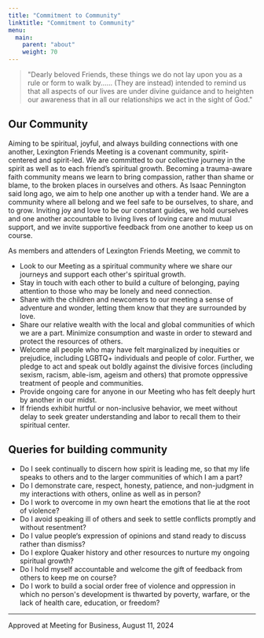 ```yaml
---
title: "Commitment to Community"
linktitle: "Commitment to Community"
menu:
  main:
    parent: "about"
    weight: 70
---
```


> "Dearly beloved Friends, these things we do not lay upon you as a rule or form to walk by......  (They are instead) intended to remind us that all aspects of our lives are under divine guidance and to heighten our awareness that in all our relationships we act in the sight of God."

## Our Community 

Aiming to be spiritual, joyful, and always building connections with one another, Lexington Friends Meeting is a covenant community, spirit-centered and spirit-led. We are committed to our collective journey in the spirit as well as to each friend’s spiritual growth. Becoming a trauma-aware faith community means we learn to bring compassion, rather than shame or blame, to the broken places in ourselves and others. As Isaac Pennington said long ago, we aim to help one another up with a tender hand. We are a community where all belong and we feel safe to be ourselves, to share, and to grow. Inviting joy and love to be our constant guides, we hold ourselves and one another accountable to living lives of loving care and mutual support, and we invite supportive feedback from one another to keep us on course.


As members and attenders of Lexington Friends Meeting, we commit to 
- Look to our Meeting as a spiritual community where we share our journeys and support each other's spiritual growth.
- Stay in touch with each other to build a culture of belonging, paying attention to those who may be lonely and need connection.
- Share with the children and newcomers to our meeting a sense of adventure and wonder, letting them know that they are surrounded by love.
- Share our relative wealth with the local and global communities of which we are a part. Minimize consumption and waste in order to steward and protect the resources of others.
- Welcome all people who may have felt marginalized by inequities or prejudice, including LGBTQ+ individuals and people of color. Further, we pledge to act and speak out boldly against the divisive forces (including sexism, racism, able-ism, ageism and others) that promote oppressive treatment of people and communities.
- Provide ongoing care for anyone in our Meeting who has felt deeply hurt by another in our midst. 
- If friends exhibit hurtful or non-inclusive behavior, we meet without delay to seek greater understanding and labor to recall them to their spiritual center.

## Queries for building community
- Do I seek continually to discern how spirit is leading me, so that my life speaks to others and to the larger communities of which I am a part?
- Do I demonstrate care, respect, honesty, patience, and non-judgment in my interactions with others, online as well as in person?
- Do I work to overcome in my own heart the emotions that lie at the root of violence?
- Do I avoid speaking ill of others and seek to settle conflicts promptly and without resentment?
- Do I value people‘s expression of opinions and stand ready to discuss rather than dismiss?
- Do I explore Quaker history and other resources to nurture my ongoing spiritual growth?
- Do I hold myself accountable and welcome the gift of feedback from others to keep me on course?
- Do I work to build a social order free of violence and oppression in which no person's development is thwarted by poverty, warfare, or the lack of health care, education, or freedom? 


--- 

Approved at Meeting for Business, August 11, 2024 
